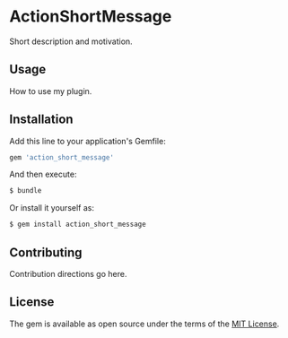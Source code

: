 # ActionShortMessage
Short description and motivation.

## Usage
How to use my plugin.

## Installation
Add this line to your application's Gemfile:

```ruby
gem 'action_short_message'
```

And then execute:
```bash
$ bundle
```

Or install it yourself as:
```bash
$ gem install action_short_message
```

## Contributing
Contribution directions go here.

## License
The gem is available as open source under the terms of the [MIT License](https://opensource.org/licenses/MIT).
